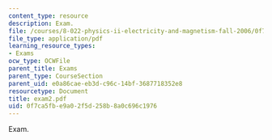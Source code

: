 ```yaml
---
content_type: resource
description: Exam.
file: /courses/8-022-physics-ii-electricity-and-magnetism-fall-2006/0f7ca5fbe9a02f5d258b8a0c696c1976_exam2.pdf
file_type: application/pdf
learning_resource_types:
- Exams
ocw_type: OCWFile
parent_title: Exams
parent_type: CourseSection
parent_uid: e0a86cae-eb3d-c96c-14bf-3687718352e8
resourcetype: Document
title: exam2.pdf
uid: 0f7ca5fb-e9a0-2f5d-258b-8a0c696c1976
---
```

Exam.

